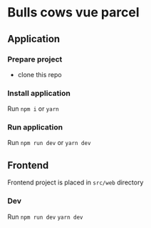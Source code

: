 # Bulls cows vue parcel

## Application

### Prepare project

* clone this repo

### Install application

Run `npm i` or `yarn`

### Run application

Run `npm run dev` or `yarn dev`

## Frontend

Frontend project is placed in `src/web` directory

### Dev

Run `npm run dev` `yarn dev`

